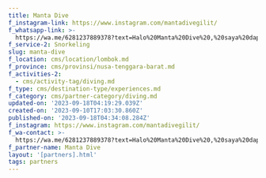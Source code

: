 ```yaml
---
title: Manta Dive
f_instagram-link: https://www.instagram.com/mantadivegilit/
f_whatsapp-link: >-
  https://wa.me/6281237889378?text=Halo%20Manta%20Dive%20,%20saya%20dapat%20info%20dari%20@loocale.id%20dan%20punya%20pertanyaan
f_service-2: Snorkeling
slug: manta-dive
f_location: cms/location/lombok.md
f_province: cms/provinsi/nusa-tenggara-barat.md
f_activities-2:
  - cms/activity-tag/diving.md
f_type: cms/destination-type/experiences.md
f_category: cms/partner-category/diving.md
updated-on: '2023-09-18T04:19:29.039Z'
created-on: '2023-09-10T17:03:30.860Z'
published-on: '2023-09-18T04:34:08.284Z'
f_instagram: https://www.instagram.com/mantadivegilit/
f_wa-contact: >-
  https://wa.me/6281237889378?text=Halo%20Manta%20Dive%20,%20saya%20dapat%20info%20dari%20@loocale.id%20dan%20punya%20pertanyaan
f_partner-name: Manta Dive
layout: '[partners].html'
tags: partners
---
```



